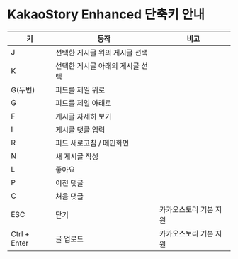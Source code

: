 # KakaoStory Enhanced 단축키 안내
|키|동작|비고|
|---|---|---|
|J|선택한 게시글 위의 게시글 선택|
|K|선택한 게시글 아래의 게시글 선택|
|G(두번)|피드를 제일 위로|
|G|피드를 제일 아래로|
|F|게시글 자세히 보기|
|I|게시글 댓글 입력|
|R|피드 새로고침 / 메인화면|
|N|새 게시글 작성|
|L|좋아요|
|P|이전 댓글|
|C|처음 댓글|
|ESC|닫기|카카오스토리 기본 지원|
|Ctrl + Enter|글 업로드|카카오스토리 기본 지원|